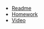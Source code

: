 + [Readme](https://docs.google.com/document/d/1goVNIwy_3cORIio9pP9vzSIJlnlfzm6dyaBXUWKItLM/edit)
+ [Homework](https://github.com/Mybono/java_lvl_1/blob/main/hw3.java)
+ [Video]()
